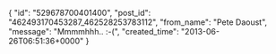  {
   "id": "529678700401400",
   "post_id": "462493170453287_462528253783112",
   "from_name": "Pete Daoust",
   "message": "Mmmmhhh.. :-(",
   "created_time": "2013-06-26T06:51:36+0000"
 }
